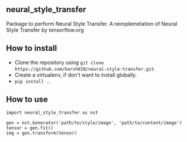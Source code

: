 ## neural_style_transfer
Package to perform Neural Style Transfer. A reimplemetation of Neural Style Transfer
by tensorflow.org


## How to install
* Clone the repository using `git clone https://github.com/harsh020/neural-style-transfer.git`.
* Create a virtualenv, if don't want to install globally.
* `pip install .`.


## How to use
```
import neural_style_transfer as nst

gen = nst.Generator('path/to/style/image', 'path/to/content/image')
tensor = gen.fit()
img = gen.transform(tensor)
```
